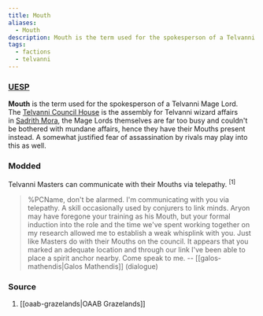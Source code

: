 ```yaml
---
title: Mouth
aliases:
  - Mouth
description: Mouth is the term used for the spokesperson of a Telvanni Mage Lord.
tags:
  - factions
  - telvanni
---
```

### [UESP](https://en.uesp.net/wiki/Morrowind:Mouth)
**Mouth** is the term used for the spokesperson of a Telvanni Mage Lord. The [Telvanni Council House](https://en.uesp.net/wiki/Morrowind:Telvanni_Council_House "Morrowind:Telvanni Council House") is the assembly for Telvanni wizard affairs in [Sadrith Mora](https://en.uesp.net/wiki/Morrowind:Sadrith_Mora "Morrowind:Sadrith Mora"), the Mage Lords themselves are far too busy and couldn't be bothered with mundane affairs, hence they have their Mouths present instead. A somewhat justified fear of assassination by rivals may play into this as well.
### Modded
Telvanni Masters can communicate with their Mouths via telepathy. <sup>[1]</sup>

>%PCName, don't be alarmed. I'm communicating with you via telepathy. A skill occasionally used by conjurers to link minds. Aryon may have foregone your training as his Mouth, but your formal induction into the role and the time we've spent working together on my research allowed me to establish a weak whisplink with you. Just like Masters do with their Mouths on the council. It appears that you marked an adequate location and through our link I've been able to place a spirit anchor nearby. Come speak to me.
>-- [[galos-mathendis|Galos Mathendis]] (dialogue)
### Source
1. [[oaab-grazelands|OAAB Grazelands]]